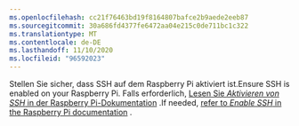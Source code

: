 ```yaml
---
ms.openlocfilehash: cc21f76463bd19f8164807bafce2b9aede2eeb87
ms.sourcegitcommit: 30a686fd4377fe6472aa04e215c0de711bc1c322
ms.translationtype: MT
ms.contentlocale: de-DE
ms.lasthandoff: 11/10/2020
ms.locfileid: "96592023"
---
```

<span data-ttu-id="1a947-101">Stellen Sie sicher, dass SSH auf dem Raspberry Pi aktiviert ist.</span><span class="sxs-lookup"><span data-stu-id="1a947-101">Ensure SSH is enabled on your Raspberry Pi.</span></span> <span data-ttu-id="1a947-102">Falls erforderlich, [Lesen Sie *Aktivieren von SSH* in der Raspberry Pi-Dokumentation](https://www.raspberrypi.org/documentation/remote-access/ssh/) <span class="docon docon-navigate-external x-hidden-focus"></span> .</span><span class="sxs-lookup"><span data-stu-id="1a947-102">If needed, [refer to *Enable SSH* in the Raspberry Pi documentation](https://www.raspberrypi.org/documentation/remote-access/ssh/) <span class="docon docon-navigate-external x-hidden-focus"></span>.</span></span>
